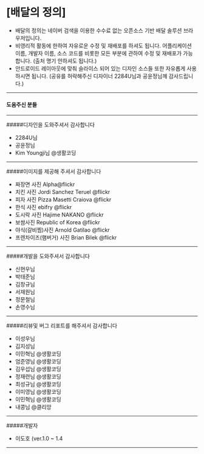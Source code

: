 # [배달의 정의]
* 배달의 정의는 네이버 검색을 이용한 수수료 없는 오픈소스 기반 배달 솔루션 브라우저입니다.
* 비영리적 활동에 한하여 자유로운 수정 및 재배포를 하셔도 됩니다. 어플리케이션 이름, 개발자 이름, 소스 코드를 비롯한  모든 부분에 관하여 수정 및 재배포가 가능합니다. (출처 명기 안하셔도 됩니다.)
* 안드로이드 레이아웃에 맞춰 슬라이스 되어 있는 디자인 소스들 또한 자유롭게 사용하시면 됩니다. (공유를 허락해주신 디자이너 2284U님과 공윤정님께 감사드립니다.)

***

#### 도움주신 분들

***
#####디자인을 도와주셔서 감사합니다
* 2284U님
* 공윤정님
* Kim Youngji님 @생활코딩

***
#####이미지를 제공해 주셔서 감사합니다
* 짜장면 사진 Alpha@flickr
* 치킨 사진 Jordi Sanchez Teruel @flickr
* 피자 사진 Pizza Masetti Craiova @flickr
* 한식 사진 ebifry @flickr
* 도시락 사진 Hajime NAKANO @flickr
* 보쌈사진 Republic of Korea @flickr
* 야식(갈비찜)사진 Arnold Gatilao @flickr
* 프렌차이즈(햄버거) 사진 Brian Bilek @flickr 

***
#####개발을 도와주셔서 감사합니다
* 신현우님 
* 박태준님 
* 김창규님 
* 서재원님
* 정문철님
* 손영수님

***
#####리뷰및 버그 리포트를 해주셔서 감사합니다
* 이성우님
* 김지성님
* 이민혁님 @생활코딩
* 엄준영님 @생활코딩
* 김우섭님 @생활코딩
* 정재련님 @생활코딩
* 최성규님 @생활코딩
* 이미영님 @생활코딩
* 이민혁님 @생활코딩
* 내콩님 @클리앙

***
#####개발자
* 이도호 (ver.1.0 ~ 1.4
 
***

